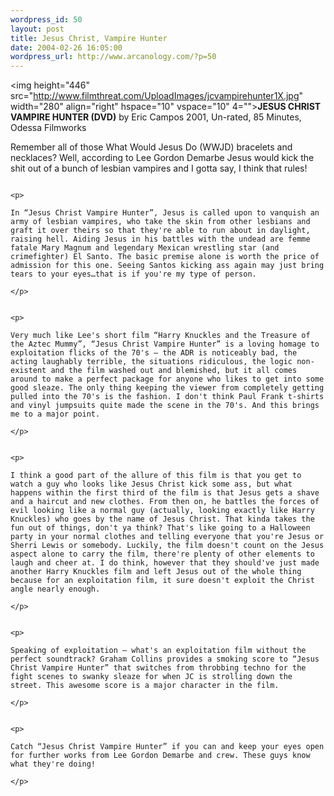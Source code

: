 ```yaml
--- 
wordpress_id: 50
layout: post
title: Jesus Christ, Vampire Hunter
date: 2004-02-26 16:05:00
wordpress_url: http://www.arcanology.com/?p=50
---
```

<img height="446" src="http://www.filmthreat.com/UploadImages/jcvampirehunter1X.jpg" width="280" align="right" hspace="10" vspace="10" 4=""><b>JESUS CHRIST VAMPIRE HUNTER (DVD)</b> by Eric Campos 2001, Un-rated, 85 Minutes, Odessa Filmworks <p>
                                                                                                                                                                                                                                                                                                                                                          Remember all of those What Would Jesus Do (WWJD) bracelets and necklaces? Well, according to Lee Gordon Demarbe Jesus would kick the shit out of a bunch of lesbian vampires and I gotta say, I think that rules!
                                                                                                                                                                                                                                                                                                                                                        </p>
                                                                                                                                                                                                                                                                                                                                                        
                                                                                                                                                                                                                                                                                                                                                        <p>
                                                                                                                                                                                                                                                                                                                                                          In “Jesus Christ Vampire Hunter”, Jesus is called upon to vanquish an army of lesbian vampires, who take the skin from other lesbians and graft it over theirs so that they're able to run about in daylight, raising hell. Aiding Jesus in his battles with the undead are femme fatale Mary Magnum and legendary Mexican wrestling star (and crimefighter) El Santo. The basic premise alone is worth the price of admission for this one. Seeing Santos kicking ass again may just bring tears to your eyes…that is if you're my type of person.
                                                                                                                                                                                                                                                                                                                                                        </p>
                                                                                                                                                                                                                                                                                                                                                        
                                                                                                                                                                                                                                                                                                                                                        <p>
                                                                                                                                                                                                                                                                                                                                                          Very much like Lee's short film “Harry Knuckles and the Treasure of the Aztec Mummy”, “Jesus Christ Vampire Hunter” is a loving homage to exploitation flicks of the 70's – the ADR is noticeably bad, the acting laughably terrible, the situations ridiculous, the logic non-existent and the film washed out and blemished, but it all comes around to make a perfect package for anyone who likes to get into some good sleaze. The only thing keeping the viewer from completely getting pulled into the 70's is the fashion. I don't think Paul Frank t-shirts and vinyl jumpsuits quite made the scene in the 70's. And this brings me to a major point.
                                                                                                                                                                                                                                                                                                                                                        </p>
                                                                                                                                                                                                                                                                                                                                                        
                                                                                                                                                                                                                                                                                                                                                        <p>
                                                                                                                                                                                                                                                                                                                                                          I think a good part of the allure of this film is that you get to watch a guy who looks like Jesus Christ kick some ass, but what happens within the first third of the film is that Jesus gets a shave and a haircut and new clothes. From then on, he battles the forces of evil looking like a normal guy (actually, looking exactly like Harry Knuckles) who goes by the name of Jesus Christ. That kinda takes the fun out of things, don't ya think? That's like going to a Halloween party in your normal clothes and telling everyone that you're Jesus or Sherri Lewis or somebody. Luckily, the film doesn't count on the Jesus aspect alone to carry the film, there're plenty of other elements to laugh and cheer at. I do think, however that they should've just made another Harry Knuckles film and left Jesus out of the whole thing because for an exploitation film, it sure doesn't exploit the Christ angle nearly enough.
                                                                                                                                                                                                                                                                                                                                                        </p>
                                                                                                                                                                                                                                                                                                                                                        
                                                                                                                                                                                                                                                                                                                                                        <p>
                                                                                                                                                                                                                                                                                                                                                          Speaking of exploitation – what's an exploitation film without the perfect soundtrack? Graham Collins provides a smoking score to “Jesus Christ Vampire Hunter” that switches from throbbing techno for the fight scenes to swanky sleaze for when JC is strolling down the street. This awesome score is a major character in the film.
                                                                                                                                                                                                                                                                                                                                                        </p>
                                                                                                                                                                                                                                                                                                                                                        
                                                                                                                                                                                                                                                                                                                                                        <p>
                                                                                                                                                                                                                                                                                                                                                          Catch “Jesus Christ Vampire Hunter” if you can and keep your eyes open for further works from Lee Gordon Demarbe and crew. These guys know what they're doing!
                                                                                                                                                                                                                                                                                                                                                        </p>